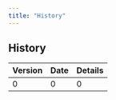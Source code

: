 ```yaml
---
title: "History"
---
```


## History

| Version  | Date  | Details          |
|:---------|:------|:-----------------|
| 0        | 0     | 0                | 

